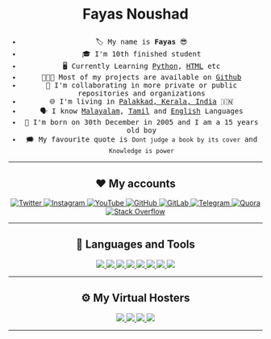 <h1><p align="center">Fayas Noushad</p></h1>


<ul align="center">
<samp>
<li>🏷️ My name is <b>Fayas</b> 😎</li>
<li>🎓 I'm 10th finished student</li>
<li>🖥️ Currently Learning <a href="https://python.org">Python</a>, <a href="https://html.spec.whatwg.org/">HTML</a> etc</li>
<li>👨🏻‍💻 Most of my projects are available on <a href="https://github.com/FayasNoushad?tab=repositories">Github</a></li>
<li>🔭 I'm collaborating in more private or public repositories and organizations</li>
<li>🌐 I'm living in <a href="https://maps.app.goo.gl/qnG1KWshmAa8UEcf7">Palakkad, Kerala, India</a> 🇮🇳</li>
<li>🗣️ I know <a href="https://google.com/search?q=Malayalam">Malayalam</a>, <a href="https://google.com/search?q=Tamil">Tamil</a> and <a href="https://google.com/search?q=English">English</a> Languages</li>
<li>🎂 I'm born on 30th December in 2005 and I am a 15 years old boy</li>
<li>🗯️ My favourite quote is <code>Dont judge a book by its cover</code> and <code>Knowledge is power</code></li>
</samp>
</ul>


---


<h2 align="center">❤️ My accounts</h2>
<p align="center">
    <a href="https://twitter.com/FayasNoushad">
        <img
            src="https://img.shields.io/badge/Twitter-blue?&style=for-the-badge&logoColor=white&logo=twitter"
            alt="Twitter"
        />
    </a>
    <a href="https://instagram.com/TheFayas">
        <img
            src="https://img.shields.io/badge/Instagram-white?&style=for-the-badge&logo=instagram"
            alt="Instagram"
        />
    </a>
    <a href="https://youtube.com/channel/UCqC-Yzy8J9FuTH_lDRhBMCA">
        <img
            src="https://img.shields.io/badge/YouTube-white?&style=for-the-badge&logoColor=red&logo=youtube"
            alt="YouTube"
        />
    </a>
    <a href="https://github.com/FayasNoushad">
        <img
            src="https://img.shields.io/badge/GitHub-white?&style=for-the-badge&logoColor=black&logo=github"
            alt="GitHub"
        />
    </a>
    <a href="https://gitlab.com/FayasNoushad">
        <img
            src="https://img.shields.io/badge/GitLab-white?&style=for-the-badge&logo=gitlab"
            alt="GitLab"
        />
    </a>
    <a href="https://telegram.me/FayasNoushad">
        <img
            src="https://img.shields.io/badge/Telegram-white?&style=for-the-badge&logo=telegram"
            alt="Telegram"
        />
    </a>
    <a href="https://www.quora.com/profile/Fayas-Noushad-1">
        <img
            src="https://img.shields.io/badge/Quora-white?&style=for-the-badge&logoColor=red&logo=quora"
            alt="Quora"
        />
    </a>
    <a href="https://stackoverflow.com/users/16129096/fayas-noushad">
        <img
            src="https://img.shields.io/badge/Stack_Overflow-white?&style=for-the-badge&logo=stackoverflow"
            alt="Stack Overflow"
        />
    </a>
</p>


---


<h2 align="center">🔨 Languages and Tools</h2>
<p align="center">
    <a href="https://www.python.org" target="_blank">
        <img
            src="https://img.shields.io/badge/Python-%2314354C?&style=for-the-badge&logoColor=white&logo=python"
        />
    </a>
    <a href="https://html.spec.whatwg.org/" target="_blank">
        <img
            src="https://img.shields.io/badge/HTML-white?&style=for-the-badge&logo=html5"
        />
    </a>
    <a href="https://git-scm.com/" target="_blank">
        <img
            src="https://img.shields.io/badge/Git-white?&style=for-the-badge&logo=git"
        />
    </a>
    <a href="https://github.com/" target="_blank">
        <img
            src="https://img.shields.io/badge/GitHub-white?&style=for-the-badge&logoColor=black&logo=github"
        />
    </a>
    <a href="https://mongodb.com/" target="_blank">
        <img
            src="https://img.shields.io/badge/MongoDB-%234ea94b?&style=for-the-badge&logoColor=white&logo=mongodb"
        />
    </a>
    <a href="https://flask.palletsprojects.com/" target="_blank">
        <img
            src="https://img.shields.io/badge/Flask-white?&style=for-the-badge&logoColor=black&logo=flask"
        />
    </a>
    <a href="https://daringfireball.net/projects/markdown/" target="_blank">
        <img
            src="https://img.shields.io/badge/Markdown-white?&style=for-the-badge&logoColor=black&logo=markdown"
        />
    </a>
    <a href="https://json.org" target="_blank">
        <img
            src="https://img.shields.io/badge/Json-white?&style=for-the-badge&logoColor=black&logo=json"
        />
    </a>
</p>


---


<h2 align="center">⚙️ My Virtual Hosters</h2>
<p align="center">
    <a href="https://heroku.com" target="_blank">
        <img
            src="https://img.shields.io/badge/Heroku-%23430098?&style=for-the-badge&logoColor=white&logo=heroku"
        />
    </a>
    <a href="https://vercel.com" target="_blank">
        <img
            src="https://img.shields.io/badge/Vercel-black?&style=for-the-badge&logoColor=white&logo=vercel"
        />
    </a>
    <a href="https://netlify.com" target="_blank">
        <img
            src="https://img.shields.io/badge/Netlify-teal?&style=for-the-badge&logoColor=white&logo=netlify"
        />
    </a>
    <a href="https://pages.github.com/" target="_blank">
        <img
            src="https://img.shields.io/badge/GitHub_Pages-black?&style=for-the-badge&logoColor=white&logo=github"
        />
    </a>
</p>


---
